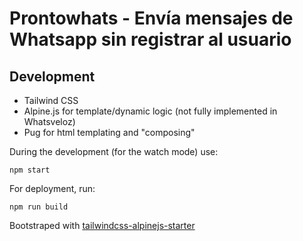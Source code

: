 # Prontowhats - Envía mensajes de Whatsapp sin registrar al usuario

## Development

- Tailwind CSS
- Alpine.js for template/dynamic logic (not fully implemented in Whatsveloz)
- Pug for html templating and "composing"

During the development (for the watch mode) use:

```shell
npm start
```

For deployment, run:

```shell
npm run build
```

Bootstraped with [tailwindcss-alpinejs-starter](https://github.com/wittyprogramming/tailwindcss-alpinejs-starter)
